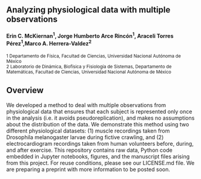 ## Analyzing physiological data with multiple observations

#### Erin C. McKiernan<sup>1</sup>, Jorge Humberto Arce Rincón<sup>1</sup>, Araceli Torres Pérez<sup>1</sup>,Marco A. Herrera-Valdez<sup>2</sup>

<sup>1 Departamento de Física, Facultad de Ciencias, Universidad Nacional Autónoma de México</sup><br/>
<sup>2 Laboratorio de Dinámica, Biofísica y Fisiología de Sistemas, Departamento de Matemáticas, Facultad de Ciencias, Universidad Nacional Autónoma de México</sup><br/>


## Overview

We developed a method to deal with multiple observations from physiological data that ensures that each subject is represented only once in the analysis (i.e. it avoids pseudoreplication), and makes no assumptions about the distribution of the data. We demonstrate this method using two different physiological datasets: (1) muscle recordings taken from Drosophila melanogaster larvae during fictive crawling, and (2) electrocardiogram recordings taken from human volunteers before, during, and after exercise. This repository contains raw data, Python code embedded in Jupyter notebooks, figures, and the manuscript files arising from this project. For reuse conditions, please see our LICENSE.md file. We are preparing a preprint with more information to be posted soon. 